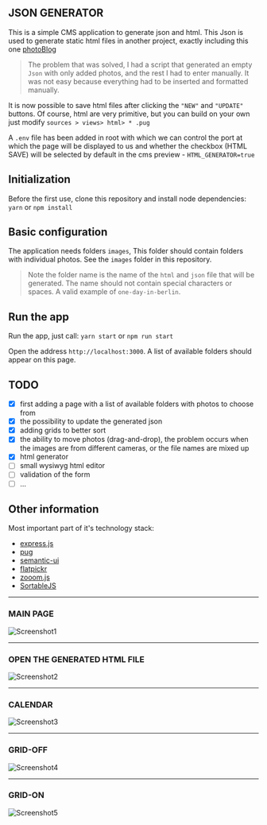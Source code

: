 ## JSON GENERATOR

This is a simple CMS application to generate json and html. This Json is used to generate static html files in another project, exactly including this one [photoBlog](https://github.com/tomik23/photoBlog)

> The problem that was solved, I had a script that generated an empty `Json` with only added photos, and the rest I had to enter manually. It was not easy because everything had to be inserted and formatted manually.

It is now possible to save html files after clicking the `"NEW"` and `"UPDATE"` buttons. Of course, html are very primitive, but you can build on your own just modify ```sources > views> html> * .pug```

A `.env` file has been added in root with which we can control the port at which the page will be displayed to us and whether the checkbox (HTML SAVE) will be selected by default in the cms preview - `HTML_GENERATOR=true`

## Initialization

Before the first use, clone this repository and install node dependencies: `yarn` or `npm install`

## Basic configuration

The application needs folders `images`, 
This folder should contain folders with individual photos. See the `images` folder in this repository. 

> Note the folder name is the name of the `html` and `json` file that will be generated. The name should not contain special characters or spaces. A valid example of `one-day-in-berlin`.

## Run the app

Run the app, just call: `yarn start` or `npm run start`

Open the address `http://localhost:3000`. A list of available folders should appear on this page.

## TODO

- [x] first adding a page with a list of available folders with photos to choose from
- [x] the possibility to update the generated json
- [x] adding grids to better sort
- [x] the ability to move photos (drag-and-drop), the problem occurs when the images are from different cameras, or the file names are mixed up
- [x] html generator
- [ ] small wysiwyg html editor
- [ ] validation of the form
- [ ] ...

## Other information

Most important part of it's technology stack:

* [express.js](https://expressjs.com/)
* [pug](https://github.com/pugjs/pug)
* [semantic-ui](https://semantic-ui.com/)
* [flatpickr](https://github.com/flatpickr/flatpickr)
* [zooom.js](https://github.com/tomik23/zooom.js)
* [SortableJS](https://github.com/SortableJS/Sortable)

---
### MAIN PAGE

![Screenshot1](https://github.com/tomik23/json-generator/blob/master/screenshot/page.png)

---
### OPEN THE GENERATED HTML FILE

![Screenshot2](https://github.com/tomik23/json-generator/blob/master/screenshot/page-html.png)

---
### CALENDAR

![Screenshot3](https://github.com/tomik23/json-generator/blob/master/screenshot/calendar.png)

---
### GRID-OFF

![Screenshot4](https://github.com/tomik23/json-generator/blob/master/screenshot/grid-off.png)

---
### GRID-ON

![Screenshot5](https://github.com/tomik23/json-generator/blob/master/screenshot/grid-on.png)